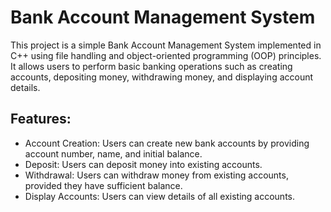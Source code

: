 # Bank Account Management System
This project is a simple Bank Account Management System implemented in C++ using file handling and object-oriented programming (OOP) principles. It allows users to perform basic banking operations such as creating accounts, depositing money, withdrawing money, and displaying account details.

## Features:

- Account Creation: Users can create new bank accounts by providing account number, name, and initial balance.
- Deposit: Users can deposit money into existing accounts.
- Withdrawal: Users can withdraw money from existing accounts, provided they have sufficient balance.
- Display Accounts: Users can view details of all existing accounts.